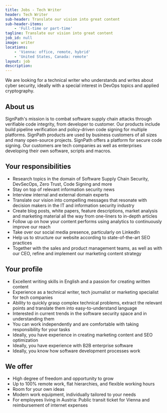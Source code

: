 ```yaml
---
title: Jobs - Tech Writer
header: Tech Writer
sub-header: Translate our vision into great content 
sub-header-items:
    - 'Full-time or part-time'
tagline: Translate our vision into great content
job_id: null
image: writer
locations: 
    - 'Vienna: office, remote, hybrid'
    - 'United States, Canada: remote'
layout: job
description:
---
```


We are looking for a technical writer who understands and writes about cyber security, ideally with a special interest in DevOps topics and applied cryptography. 

## About us

SignPath's mission is to combat software supply chain attacks through verifiable code integrity, from developer to customer. Our products include build pipeline verification and policy-driven code signing for multiple platforms. SignPath products are used by business customers of all sizes and many open-source projects. 
SignPath offers a platform for secure code signing. Our customers are tech companies as well as enterprises developing their own software, scripts and macros. 

## Your responsibilities

* Research topics in the domain of Software Supply Chain Security, DevSecOps, Zero Trust, Code Signing and more
* Stay on top of relevant information security news
* Interview internal and external domain experts
* Translate our vision into compelling messages that resonate with decision makers in the IT and information security industry
* Create blog posts, white papers, feature descriptions, market analysis and marketing material all the way from one-liners to in-depth articles
* Follow up on how your content performs using analytics to continuously improve our reach
* Take over our social media presence, particularly on LinkedIn
* Help us to structure our website according to state-of-the-art SEO practices
* Together with the sales and product management teams, as well as with our CEO, refine and implement our marketing content strategy

## Your profile

* Excellent writing skills in English and a passion for creating written content
* Experience as a technical writer, tech journalist or marketing specialist for tech companies
* Ability to quickly grasp complex technical problems, extract the relevant points and translate them into easy-to-understand language
* Interested in current trends in the software security space and in understanding them 
* You can work independently and are comfortable with taking responsibility for your tasks
* Ideally, you have experience in creating marketing content and SEO optimization
* Ideally, you have experience with B2B enterprise software
* Ideally, you know how software development processes work

## We offer

* High degree of freedom and opportunity to grow
* Up to 100% remote work, flat hierarchies, and flexible working hours
* Room for your own ideas
* Modern work equipment, individually tailored to your needs
* For employees living in Austria: Public transit ticket for Vienna and reimbursement of internet expenses